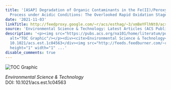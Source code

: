 ```yaml
---
title: '[ASAP] Degradation of Organic Contaminants in the Fe(II)/Peroxymonosulfate
  Process under Acidic Conditions: The Overlooked Rapid Oxidation Stage'
date: '2021-11-03'
linkTitle: http://feedproxy.google.com/~r/acs/esthag/~3/xmBeYFlhNt0/acs.est.1c04563
source: 'Environmental Science & Technology: Latest Articles (ACS Publications)'
description: '<p><img src="https://pubs.acs.org/na101/home/literatum/publisher/achs/journals/content/esthag/0/esthag.ahead-of-print/acs.est.1c04563/20211103/images/medium/es1c04563_0007.gif"
  alt="TOC Graphic"/></p><div><cite>Environmental Science & Technology</cite></div><div>DOI:
  10.1021/acs.est.1c04563</div><img src="http://feeds.feedburner.com/~r/acs/esthag/~4/xmBeYFlhNt0"
  height="1" width="1" ...'
disable_comments: true
---
```

<p><img src="https://pubs.acs.org/na101/home/literatum/publisher/achs/journals/content/esthag/0/esthag.ahead-of-print/acs.est.1c04563/20211103/images/medium/es1c04563_0007.gif" alt="TOC Graphic"/></p><div><cite>Environmental Science & Technology</cite></div><div>DOI: 10.1021/acs.est.1c04563</div><img src="http://feeds.feedburner.com/~r/acs/esthag/~4/xmBeYFlhNt0" height="1" width="1" ...